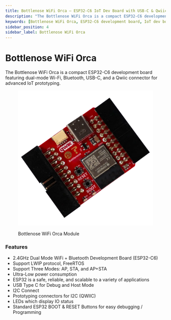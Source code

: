 ```yaml
---
title: Bottlenose WiFi Orca – ESP32-C6 IoT Dev Board with USB-C & Qwiic
description: "The Bottlenose WiFi Orca is a compact ESP32-C6 development board with dual-mode Wi-Fi, Bluetooth, USB-C, Qwiic connector, and ultra-low power consumption—ideal for advanced IoT prototyping."
keywords: [Bottlenose WiFi Orca, ESP32-C6 development board, IoT dev board, WiFi Bluetooth board, ESP32 USB-C, Qwiic connector, FreeRTOS, low power IoT board, ESP32 prototyping, embedded systems]
sidebar_position: 4
sidebar_label: Bottlenose WiFi Orca
---
```


# Bottlenose WiFi Orca

The Bottlenose WiFi Orca is a compact ESP32-C6 development board featuring dual-mode Wi-Fi, Bluetooth, USB-C, and a Qwiic connector for advanced IoT prototyping.

<div class="text--center custom-width">

<figure>

![BOTTLENOSE](../assets/BOTTLENOSE.webp "BOTTLENOSE")
<figcaption>Bottlenose WiFi Orca Module</figcaption>
</figure>
</div>

### Features

- 2.4GHz Dual Mode WiFi + Bluetooth Development Board (ESP32-C6)
- Support LWIP protocol, FreeRTOS
- Support Three Modes: AP, STA, and AP+STA
- Ultra-Low power consumption
- ESP32 is a safe, reliable, and scalable to a variety of applications
- USB Type C for Debug and Host Mode
- I2C Connect
- Prototyping connectors for I2C (QWIIC)
- LEDs which display IO status
- Standard ESP32 BOOT & RESET Buttons for easy debugging / Programming